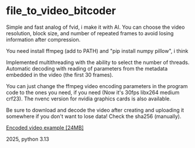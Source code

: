 # file_to_video_bitcoder
Simple and fast analog of fvid, i make it with AI.
You can choose the video resolution, block size, and number of repeated frames to avoid losing information after compression.

You need install ffmpeg (add to PATH) and "pip install numpy pillow", i think

Implemented multithreading with the ability to select the number of threads.
Automatic decoding with reading of parameters from the metadata embedded in the video (the first 30 frames).

You can just change the ffmpeg video encoding parameters in the program code to the ones you need, if you need (Now it's 30fps libx264 medium crf23).
The nvenc version for nvidia graphics cards is also available.

Be sure to download and decode the video after creating and uploading it somewhere if you don't want to lose data! Check the sha256 (manually).

[Encoded video example [24MB]](https://github.com/1AntonioOrlo1/file_to_video_bitcoder/raw/refs/heads/main/encoded_video_example.mp4)

2025, python 3.13
